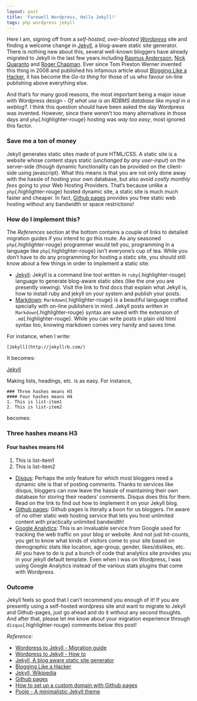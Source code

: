 ```yaml
---
layout: post
title: 'Farewell Wordpress, Hello Jekyll!'
tags: php wordpress jekyll
---
```


Here I am, signing off from a *self-hosted, over-bloated [Wordpress](http://www.wordpress.org)* site and finding a welcome change in [Jekyll](http://jekyllrb.com/), a blog-aware static site generator. There is nothing new about this, several well-known bloggers have already migrated to Jekyll in the last few years including [Rasmus Andersson](http://rsms.me/), [Nick Quaranto](http://quaran.to/) and [Roger Chapman](http://rogchap.com/). Ever since Tom Preston Werner invented this thing in 2008 and published his infamous article about [Blogging Like a Hacker](http://tom.preston-werner.com/2008/11/17/blogging-like-a-hacker.html), it has become the *Go-to thing* for those of us who favour on-line publishing above everything else.<!--more-->

And that’s for many good reasons, the most important being a major issue with Wordpress design - *Of what use is an RDBMS database like mysql in a weblog?*. I think this question should have been asked the day Wordpress was invented. However, since there weren’t too many alternatives in those days and `php`{.highlighter-rouge} hosting was *way too easy*, most ignored this factor.

### Save me a ton of money

Jekyll generates static sites made of pure HTML/CSS. A static site is a website whose content stays static (*unchanged by any user-input*) on the server-side (though dynamic functionality can be provided on the client-side using javascript). What this means is that you are not only done away with the hassle of hosting your own database, but also avoid *costly monthly fees* going to your Web Hosting Providers. That’s because unlike a `php`{.highlighter-rouge} hosted dynamic site, a static site is much much faster and cheaper. In fact, [Github pages](https://github.com/jekyll/jekyll/wiki/Sites) provides you free static web hosting without any bandwidth or space restrictions!

### How do I implement this?

The *References* section at the bottom contains a couple of links to detailed migration guides if you intend to go this route. As any seasoned `php`{.highlighter-rouge} programmer would tell you, programming in a language like `php`{.highlighter-rouge} isn’t everyone’s cup of tea. While you don’t have to do any programming for hosting a static site, you should still know about a few things in order to implement a static site:

-   [Jekyll](http://jekyllrb.com/): Jekyll is a command line tool written in `ruby`{.highlighter-rouge} language to generate blog-aware static sites (like the one you are presently viewing). Visit the link to find docs that explain what Jekyll is, how to install ruby and jekyll on your system and publish your posts.
-   [Markdown](http://daringfireball.net/projects/markdown/syntax): `Markdown`{.highlighter-rouge} is a beautiful language crafted specially with on-line publishers in mind. Jekyll posts written in `Markdown`{.highlighter-rouge} syntax are saved with the extension of `.md`{.highlighter-rouge}. While you can write posts in plain old html syntax too, knowing markdown comes very handy and saves time.

For instance, when I write:

	[Jekyll](http://jekyllrb.com/)
        
It becomes:

[Jekyll](http://jekyllrb.com/)

Making lists, headings, etc. is as easy. For instance,

```
### Three hashes means H3
#### Four hashes means H4
1. This is list-item1
2. This is list-item2
```

becomes:

### Three hashes means H3

#### Four hashes means H4

1.  This is list-item1
2.  This is list-item2

-   [Disqus](https://disqus.com/): Perhaps the only feature for which most bloggers need a dynamic site is that of posting comments. Thanks to services like disqus, bloggers can now leave the hassle of maintaining their own database for storing their readers’ comments. Disqus does this for them. Read on the link to find out how to implement it on your Jekyll blog.
-   [Github pages](https://github.com/jekyll/jekyll/wiki/Sites): Github pages is literally a boon for us bloggers. I’m aware of no other static web hosting service that lets you host unlimited content with practically unlimited bandwidth!
-   [Google Analytics](https://www.google.com/analytics): This is an invaluable service from Google used for tracking the web traffic on your blog or website. And not just hit-counts, you get to know what kinds of visitors come to your site based on demographic stats like location, age-group, gender, likes/dislikes, etc. All you have to do is put a bunch of code that analytics site provides you in your jekyll default template. Even when I was on Wordpress, I was using Google Analytics instead of the various stats plugins that come with Wordpress.

### Outcome

Jekyll feels so good that I can’t recommend you enough of it! If you are presently using a self-hosted wordpress site and want to migrate to Jekyll and Github-pages, just go ahead and do it without any second thoughts. And after that, please let me know about your migration experience through `disqus`{.highlighter-rouge} comments below this post!

*Reference:*

-   [Wordpress to Jekyll - Migration guide](http://hadihariri.com/2013/12/24/migrating-from-wordpress-to-jekyll/)
-   [Wordpress to Jekyll - How to](http://paulstamatiou.com/how-to-wordpress-to-jekyll/)
-   [Jekyll, A blog aware static site generator](https://github.com/jekyll/jekyll/wiki/Sites)
-   [Blogging Like a Hacker](http://tom.preston-werner.com/2008/11/17/blogging-like-a-hacker.html)
-   [Jekyll, Wikipedia](http://en.wikipedia.org/wiki/Jekyll_%28software%29)
-   [Github pages](https://github.com/jekyll/jekyll/wiki/Sites)
-   [How to set up a custom domain with Github pages](https://help.github.com/articles/setting-up-a-custom-domain-with-github-pages/)
-   [Poole - A minimalistic Jekyll theme](http://joshualande.com/jekyll-github-pages-poole/)
